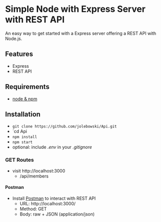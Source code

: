 # Simple Node with Express Server with REST API

An easy way to get started with a Express server offering a REST API with Node.js.

## Features

* Express
* REST API

## Requirements

* [node & npm](https://nodejs.org/en/)

## Installation

* `git clone https://github.com/jolebowski/Api.git`
* `cd Api
* `npm install`
* `npm start`
* optional: include *.env* in your *.gitignore*

### GET Routes

* visit http://localhost:3000
  * /api/members

#### Postman

* Install [Postman](https://www.getpostman.com/apps) to interact with REST API
  * URL: http://localhost:3000/
  * Method: GET
  * Body: raw + JSON (application/json)
